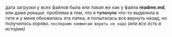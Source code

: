 дата загрузки у всех файлов была или *такая же* как у файла **readme.md**, или даже *раньше*. 
проблема в том, что я ~~тупанула~~ что-то выделила в гите и у меня обновилась эта папка, я попыталась все вернуть назад, но получилось коряво.
`последним коммитам верить не надо` *(или все есть в истории)*
